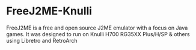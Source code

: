 # FreeJ2ME-Knulli
FreeJ2ME is a free and open source J2ME emulator with a focus on Java games. It was designed to run on Knulli H700 RG35XX Plus/H/SP &amp; others using Libretro and RetroArch
